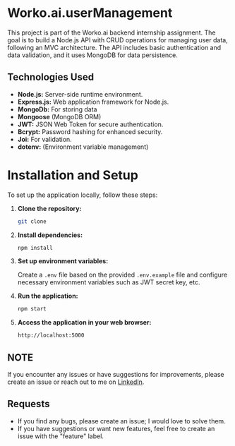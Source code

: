 # Worko.ai.userManagement


This project is part of the Worko.ai backend internship assignment. The goal is to build a Node.js API with CRUD operations for managing user data, following an MVC architecture. The API includes basic authentication and data validation, and it uses MongoDB for data persistence.



## Technologies Used
- **Node.js:** Server-side runtime environment.
- **Express.js:** Web application framework for Node.js.
- **MongoDb:** For storing data
- **Mongoose** (MongoDB ORM)
- **JWT:** JSON Web Token for secure authentication.
- **Bcrypt:** Password hashing for enhanced security.
- **Joi:** For validation.
- **dotenv:** (Environment variable management)

# Installation and Setup

To set up the application locally, follow these steps:

1. **Clone the repository:**
    ```bash
    git clone 
    ```

2. **Install dependencies:**
    ```bash
    npm install
    ```

3. **Set up environment variables:**

    Create a `.env` file based on the provided `.env.example` file and configure necessary environment variables such as  JWT secret key, etc.

4. **Run the application:**
    ```bash
    npm start
    ```

5. **Access the application in your web browser:**
    ```bash
    http://localhost:5000

## NOTE

If you encounter any issues or have suggestions for improvements, please create an issue or reach out to me on [LinkedIn](https://www.linkedin.com/in/YourLinkedInProfile/).

## Requests

- If you find any bugs, please create an issue; I would love to solve them.
- If you have suggestions or want new features, feel free to create an issue with the "feature" label.
